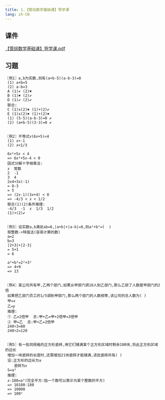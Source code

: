 ```yaml
---
title: 1.【管综数学基础课】导学课
lang: zh-CN
---
```


## 课件
[【管综数学基础课】导学课.pdf](..%2F..%2Fpublic%2Fmath%2F1.%E6%95%B0%E5%AD%A6-%E5%9F%BA%E7%A1%80%E7%9F%A5%E8%AF%86%2F1.%E3%80%90%E7%AE%A1%E7%BB%BC%E6%95%B0%E5%AD%A6%E5%9F%BA%E7%A1%80%E8%AF%BE%E3%80%91%E5%AF%BC%E5%AD%A6%E8%AF%BE%2F%E3%80%90%E7%AE%A1%E7%BB%BC%E6%95%B0%E5%AD%A6%E5%9F%BA%E7%A1%80%E8%AF%BE%E3%80%91%E5%AF%BC%E5%AD%A6%E8%AF%BE.pdf)

## 习题
```
〖例1〗a,b为实数,则有(a+b-5)(a-b-3)=0
 (1) a+b=5
 (2) a-b=3
 A (1)✔︎ (2)✖︎
 B (1)✖︎ (2)✔︎
 D (1)✔︎ (2)✔︎
 联合:
 C (1)x(2)✖︎ (1)+(2)✔︎
 E (1)x(2)✖︎ (1)+(2)✖︎
 (1) (5-5)(a-b-3)=0 ✔︎
 (2) (a+b-5)(3-3)=0 ✔︎
 
 
〖例2〗不等式𝑥(6𝑥+5)<4
 (1) 𝑥>-1
 (2) 𝑥<1/3
 
 6𝑥²+5𝑥 < 4
 => 6𝑥²+5𝑥-4 < 0
 因式分解十字相乘法:
 𝑥  常数
 2  -1
 3  4
 2x4+3x(-1)
 = 8-3
 = 5
 => (2𝑥-1)(3𝑥+4) < 0
 => -4/3 < 𝑥 < 1/2
 联合(1)(2)条件推理:
 -4/3  -1  𝑥  1/3  1/2 
 (1)+(2)✔︎
 
 
〖例3〗设实数a,b满足ab=6,|a+b|+|a-b|=6,则a²+b²=(  )
 取整数->特值法(容易计算的数)
 a=2
 b=3
 |2+3|+|2-3|
 = 5+1
 = 6
 
 a²+b²=2²+3²
 => 4+9
 => 13
 
 
〖例4〗某公司共有甲,乙两个部门,如果从甲部门调10人到乙部门,那么乙部了人数是甲部门的2倍
 如果把乙部门员工的1/5调到甲部门,那么两个部门的人数相等,该公司的总人数为( )
 甲=𝑥
 乙=𝑦
 推理:
 ① 乙=2倍甲  总:甲+乙=甲+2倍甲=3倍甲 
 ② 甲=乙  总:甲+乙=2倍甲
 240÷3=80
 240÷2=120
 

〖例5〗有一批同规格的正方形瓷砖,用它们铺满某个正方形区域时剩余180块,将此正方形区域的边长
 增加一块瓷砖的长度时,还需增加21块瓷砖才能铺满,该批瓷砖共有( )
 设:正方形的边长为a  
    瓷砖为𝑥
 S=a²
 推理:
 𝑥-180=a²(完全平方:指一个数可以表示为某个整数的平方)
 => 10180-180
 => 10000
 => 100²


```


